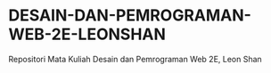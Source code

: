 # DESAIN-DAN-PEMROGRAMAN-WEB-2E-LEONSHAN
Repositori Mata Kuliah Desain dan Pemrograman Web 2E, Leon Shan
